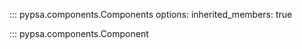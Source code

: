::: pypsa.components.Components
options:
      inherited_members: true


::: pypsa.components.Component